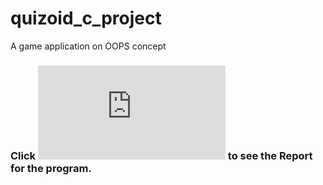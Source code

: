 # quizoid_c_project

A game application on OOPS concept

### Click ![here](https://github.com/KhushiJain2810/quizoid_c_project/blob/master/Report.pdf) to see the Report for the program.

